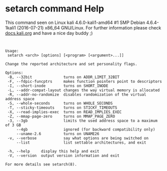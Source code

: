 # setarch command Help
 
 This command seen on Linux kali 4.6.0-kali1-amd64 #1 SMP Debian 4.6.4-1kali1 (2016-07-21) x86_64 GNU/Linux. For further information please check [docs.kali.org](docs.kali.org) and have a nice day buddy ;) 

~~~


Usage:
 setarch <arch> [options] [<program> [<argument>...]]

Change the reported architecture and set personality flags.

Options:
 -B, --32bit              turns on ADDR_LIMIT_32BIT
 -F, --fdpic-funcptrs     makes function pointers point to descriptors
 -I, --short-inode        turns on SHORT_INODE
 -L, --addr-compat-layout changes the way virtual memory is allocated
 -R, --addr-no-randomize  disables randomization of the virtual address space
 -S, --whole-seconds      turns on WHOLE_SECONDS
 -T, --sticky-timeouts    turns on STICKY_TIMEOUTS
 -X, --read-implies-exec  turns on READ_IMPLIES_EXEC
 -Z, --mmap-page-zero     turns on MMAP_PAGE_ZERO
 -3, --3gb                limits the used address space to a maximum of 3 GB
     --4gb                ignored (for backward compatibility only)
     --uname-2.6          turns on UNAME26
 -v, --verbose            say what options are being switched on
     --list               list settable architectures, and exit

 -h, --help     display this help and exit
 -V, --version  output version information and exit

For more details see setarch(8).

~~~
